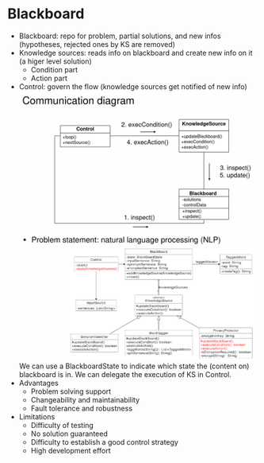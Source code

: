 # Blackboard

- Blackboard: repo for problem, partial solutions, and new infos (hypotheses, rejected ones by KS are removed)
- Knowledge sources: reads info on blackboard and create new info on it (a higer level solution)
  - Condition part
  - Action part
- Control: govern the flow (knowledge sources get notified of new info)
  ![blackboard](assets/blackboard.png)
  ![blackboard-example](assets/blackboard-example.png)
  We can use a BlackboardState to indicate which state the (content on) blackboard is in. We can delegate the execution of KS in Control.
- Advantages
  - Problem solving support
  - Changeability and maintainability
  - Fault tolerance and robustness
- Limitations
  - Difficulty of testing
  - No solution guaranteed
  - Difficulty to establish a good control strategy
  - High development effort
